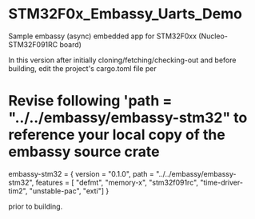 # STM32F0x_Embassy_Uarts_Demo
Sample embassy (async) embedded app for STM32F0xx (Nucleo-STM32F091RC board)

In this version after initially cloning/fetching/checking-out and before building, edit the project's cargo.toml file per

# Revise following 'path = "../../embassy/embassy-stm32" to reference your local copy of the embassy source crate
embassy-stm32 = { version = "0.1.0", path = "../../embassy/embassy-stm32", features = [ "defmt", "memory-x", "stm32f091rc", "time-driver-tim2", "unstable-pac", "exti"] }

prior to building.

